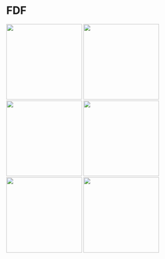 # FDF
<img src="https://github.com/svelhinh/42_stages/blob/master/images/fdf/australia.png" width="200">
<img src="https://github.com/svelhinh/42_stages/blob/master/images/fdf/joconde.png" width="200">
<img src="https://github.com/svelhinh/42_stages/blob/master/images/fdf/julia.png" width="200">
<img src="https://github.com/svelhinh/42_stages/blob/master/images/fdf/mandelbrot.png" width="200">
<img src="https://github.com/svelhinh/42_stages/blob/master/images/fdf/martinique.png" width="200">
<img src="https://github.com/svelhinh/42_stages/blob/master/images/fdf/mterrain.png" width="200">
